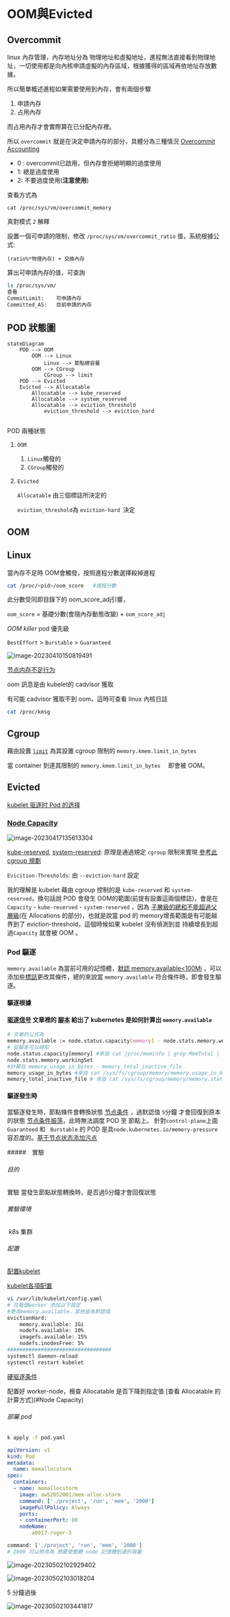# OOM與Evicted

## Overcommit

linux 內存管理，內存地址分為 物理地址和虛擬地址，進程無法直接看到物理地址，一切使用都是向內核申請虛擬的內存區域，根據獲得的區域再依地址存放數據。

所以簡單概述進程如果需要使用到內存，會有兩個步驟

1. 申請內存
2. 占用內存

而占用內存才會實際算在已分配內存裡。

所以 `overcommit` 就是在決定申請內存的部分，具體分為三種情況 [Overcommit Accounting](https://www.kernel.org/doc/Documentation/vm/overcommit-accounting.rst)

* 0 : overcommit已啟用，但內存會拒絕明顯的過度使用
* 1:  總是過度使用
* 2:  不要過度使用(**注意使用**)

查看方式為

``` shell
cat /proc/sys/vm/overcommit_memory
```

真對模式 `2` 解釋

設置一個可申請的限制，修改 `/proc/sys/vm/overcommit_ratio` 值，系統根據公式:

```
(ratio%*物理內存) + 交換內存
```

算出可申請內存的值，可查詢

``` sh
ls /proc/sys/vm/
查看 
CommitLimit: 	可申請內存    
Committed_AS:	目前申請的內存
```



## POD 狀態圖

``` mermaid
stateDiagram
	POD --> OOM
		OOM --> Linux
			Linux --> 節點總容量
		OOM --> CGroup
			CGroup --> limit
	POD --> Evicted
	Evicted --> Allocatable
		Allocatable --> kube_reserved
		Allocatable --> system_reserved
		Allocatable --> eviction_threshold
			eviction_threshold --> eviction_hard
	
```

POD 兩種狀態

1. `OOM`

   1. `Linux`觸發的
   2. `CGroup`觸發的

2. `Evicted`

   `Allocatable` 由三個標誌所決定的

   `eviction_threshold`為 `eviction-hard `決定

## OOM

## Linux

當內存不足時 OOM會觸發，按照進程分數選擇殺掉進程

``` sh
cat /proc/<pid>/oom_score	#進程分數 
```

此分數受同即目錄下的 oom_score_adj引響，

`oom_score` = 基礎分數(會隨內存動態改變) + `oom_score_adj` 

*OOM killer*  pod 優先級

`BestEffort` > `Burstable` > `Guaranteed`

![image-20230410150819491](./OOM與Evicted.assets/image-20230410150819491.png)

[节点内存不足行为](https://kubernetes.io/zh-cn/docs/concepts/scheduling-eviction/node-pressure-eviction/)

oom 訊息是由 kubelet的 cadvisor 獲取

有可能 cadvisor 獲取不到 oom，這時可查看 linux 內核日誌

``` sh
cat /proc/kmsg
```

## Cgroup

藉由設置 [`limit`](https://kubernetes.io/zh-cn/docs/concepts/configuration/manage-resources-containers/#example-1) 為其設置 cgroup 限制的 `memory.kmem.limit_in_bytes`

當 container 到達其限制的 `memory.kmem.limit_in_bytes  ` 即會被 OOM。

## Evicted

[kubelet 驱逐时 Pod 的选择](https://kubernetes.io/zh-cn/docs/concepts/scheduling-eviction/node-pressure-eviction/#kubelet-%E9%A9%B1%E9%80%90%E6%97%B6-pod-%E7%9A%84%E9%80%89%E6%8B%A9)

### [Node Capacity](https://kubernetes.io/zh-cn/docs/tasks/administer-cluster/reserve-compute-resources/#node-allocatable)

![image-20230417135613304](./OOM與Evicted.assets/image-20230417135613304.png)



[kube-reserved](https://kubernetes.io/zh-cn/docs/tasks/administer-cluster/reserve-compute-resources/#kube-reserved), [system-reserved](https://kubernetes.io/zh-cn/docs/tasks/administer-cluster/reserve-compute-resources/#system-reserved): 原理是通過規定 `cgroup` 限制來實現
[參考此 cgroup 規劃](https://github.com/kubernetes/design-proposals-archive/blob/main/node/node-allocatable.md#recommended-cgroups-setup)

`Evicition-Thresholds`:  由 `--eviction-hard` 設定

我的理解是 
kubelet 藉由 cgroup 控制的是 `kube-reserved` 和 `system-reserved`，換句話說 POD 會發生 OOM的範圍(前提有設置這兩個標誌)，會是在 `Capacity` - `kube-reserved` -  `system-reserved`
，因為 [子層級的總和不能超過父層級](https://www.kernel.org/doc/Documentation/cgroup-v2.txt)(在 Allocations 的部分)，也就是說當 pod 的 memory增長範圍是有可能越界到了 eviction-threshold，這個時候如果 kubelet 沒有偵測到並 持續增長到超過`Capacity` 就會被 OOM 。



### Pod 驅逐

 `memory.available` 為當前可用的記憶體，[默認 memory.available<100Mi](https://kubernetes.io/zh-cn/docs/concepts/scheduling-eviction/node-pressure-eviction/#hard-eviction-thresholds) ，可以添加些[標誌](https://kubernetes.io/zh-cn/docs/concepts/scheduling-eviction/node-pressure-eviction/#hard-eviction-thresholds)更改其條件，總的來說當 `memory.available` 符合條件時，即會發生驅逐。



#### 驅逐根據

#### [驱逐信号](https://kubernetes.io/zh-cn/docs/concepts/scheduling-eviction/node-pressure-eviction/) 文章裡的 [腳本](https://kubernetes.io/zh-cn/examples/admin/resource/memory-available.sh) 給出了 kubernetes 是如何計算出 `memory.available`

``` sh
# 文章的公式為 
memory.available := node.status.capacity[memory] - node.stats.memory.workingSet
# 從腳本可以得知 
node.status.capacity[memory] #來自 cat /proc/meminfo | grep MemTotal | awk '{print $2}'
node.stats.memory.workingSet 
#計算自 memory_usage_in_bytes - memory_total_inactive_file
memory_usage_in_bytes #來自 cat /sys/fs/cgroup/memory/memory.usage_in_bytes
memory_total_inactive_file # 來自 cat /sys/fs/cgroup/memory/memory.stat | grep total_inactive_file | awk '{print $2}'
```



#### 驅逐發生時

當驅逐發生時，節點條件會轉換狀態 [节点条件](https://kubernetes.io/zh-cn/docs/concepts/scheduling-eviction/node-pressure-eviction/#node-conditions) ，過默認值 `5`分鐘 才會回復到原本的狀態 [节点条件振荡](https://kubernetes.io/zh-cn/docs/concepts/scheduling-eviction/node-pressure-eviction/#%E8%8A%82%E7%82%B9%E6%9D%A1%E4%BB%B6%E6%8C%AF%E8%8D%A1)，此時無法調度 POD 至 節點上。
針對`control-plane`上面 `Guaranteed` 和 ` Burstable` 的 POD 是具`node.kubernetes.io/memory-pressure` 容忍度的。[基于节点状态添加污点](https://kubernetes.io/zh-cn/docs/concepts/scheduling-eviction/taint-and-toleration/#taint-nodes-by-condition)



#####　實驗

###### 目的

實驗 當發生節點狀態轉換時，是否過5分鐘才會回復狀態

###### 實驗環境

​	k8s 集群

###### 配置

[配置kubelet](https://kubernetes.io/zh-cn/docs/tasks/administer-cluster/kubelet-config-file/)

[kubelet各項配置](https://kubernetes.io/zh-cn/docs/reference/config-api/kubelet-config.v1beta1/)

``` sh
vi /var/lib/kubelet/config.yaml
# 在每個worker 添加以下設定
#更改memory.available，其他皆為默認值
evictionHard:
    memory.available: 1Gi		
    nodefs.available: 10%
    imagefs.available: 15%
    nodefs.inodesFree: 5%
##################################
systemctl daemon-reload
systemctl restart kubelet
```

[硬驱逐条件](https://kubernetes.io/zh-cn/docs/concepts/scheduling-eviction/node-pressure-eviction/#hard-eviction-thresholds)

配置好 worker-node，檢查  Allocatable 是否下降到指定值
[查看 Allocatable 的計算方式](#Node Capacity)

###### 部屬 pod

```sh
k apply -f pod.yaml
```

``` yaml
apiVersion: v1
kind: Pod
metadata:
  name: memallocstorm
spec:
  containers:
  - name: memallocstorm
    image: aw52052001/mem-alloc-storm
    command: ['./project', 'run', 'mem', '2000']
    imagePullPolicy: Always
    ports:
    - containerPort: 80
    nodeName: 
    	a0917-roger-3 
```

```sh
command: ['./project', 'run', 'mem', '2000']
# 2000 可以修改為 想要使整體 node 記憶體到達的容量
```

![image-20230502102929402](./OOM與Evicted.assets/image-20230502102929402.png)

![image-20230502103018204](./OOM與Evicted.assets/image-20230502103018204.png)

5 分鐘過後

![image-20230502103441817](./OOM與Evicted.assets/image-20230502103441817.png)











